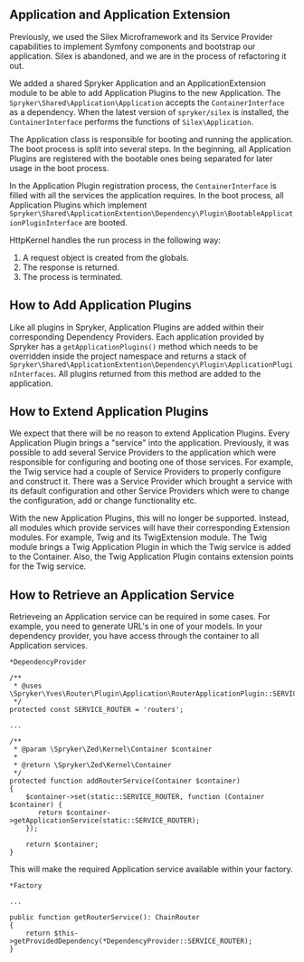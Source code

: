 ## Application and Application Extension
Previously, we used the Silex Microframework and its Service Provider capabilities to implement Symfony components and bootstrap our application. Silex is abandoned, and we are in the process of refactoring it out.

We added a shared Spryker Application and an ApplicationExtension module to be able to add Application Plugins to the new Application. The `Spryker\Shared\Application\Application` accepts the `ContainerInterface` as a dependency. When the latest version of `spryker/silex` is installed, the `ContainerInterface` performs the functions of `Silex\Application`.

The Application class is responsible for booting and running the application. The boot process is split into several steps. In the beginning, all Application Plugins are registered with the bootable ones being separated for later usage in the boot process.

In the Application Plugin registration process, the `ContainerInterface` is filled with all the services the application requires. In the boot process, all Application Plugins which implement `Spryker\Shared\ApplicationExtention\Dependency\Plugin\BootableApplicationPluginInterface` are booted.

HttpKernel handles the run process in the following way:

1. A request object is created from the globals.
2. The response is returned.
3. The process is terminated.

## How to Add Application Plugins
Like all plugins in Spryker,  Application Plugins are added within their corresponding Dependency Providers. Each application provided by Spryker has a `getApplicationPlugins()` method which needs to be overridden inside the project namespace and returns a stack of `Spryker\Shared\ApplicationExtention\Dependency\Plugin\ApplicationPluginInterfaces`. All plugins returned from this method are added to the application.

## How to Extend Application Plugins
We expect that there will be no reason to extend Application Plugins. Every Application Plugin brings a "service" into the application. Previously, it was possible to add several Service Providers to the application which were responsible for configuring and booting one of those services. For example, the Twig service had a couple of Service Providers to properly configure and construct it. There was a Service Provider which brought a service with its default configuration and other Service Providers which were to change the configuration, add or change functionality etc.

With the new Application Plugins, this will no longer be supported. Instead, all modules which provide services will have their corresponding Extension modules. For example, Twig and its TwigExtension module. The Twig module brings a Twig Application Plugin in which the Twig service is added to the Container. Also, the Twig Application Plugin contains extension points for the Twig service.

## How to Retrieve an Application Service
Retrieveing an Application service can be required in some cases. For example, you need to generate URL's in one of your models. In your dependency provider, you have access through the container to all Application services.

```
*DependencyProvider

/**
 * @uses \Spryker\Yves\Router\Plugin\Application\RouterApplicationPlugin::SERVICE_ROUTER
 */
protected const SERVICE_ROUTER = 'routers';

...

/**
 * @param \Spryker\Zed\Kernel\Container $container
 *
 * @return \Spryker\Zed\Kernel\Container
 */
protected function addRouterService(Container $container)
{
    $container->set(static::SERVICE_ROUTER, function (Container $container) {
       return $container->getApplicationService(static::SERVICE_ROUTER);
    });
     
    return $container;
}
```

This will make the required Application service available within your factory.

```
*Factory

...

public function getRouterService(): ChainRouter
{
    return $this->getProvidedDependency(*DependencyProvider::SERVICE_ROUTER);
}
```